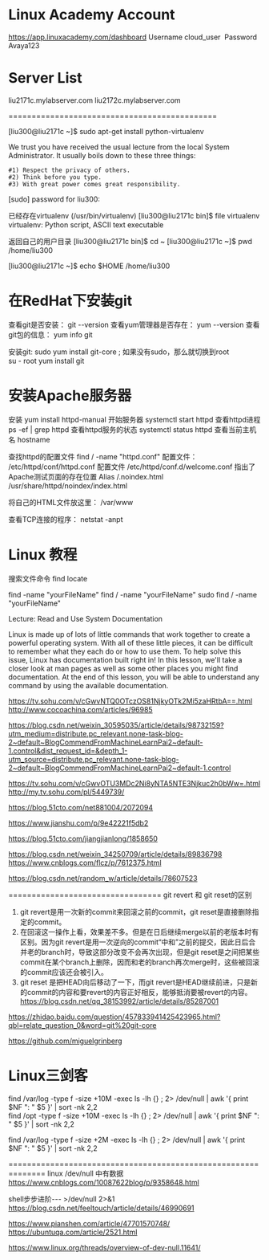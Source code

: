 
Linux Academy Account
=======================================================

https://app.linuxacademy.com/dashboard
Username	cloud_user 
Password	Avaya123

Server List
===============

liu2171c.mylabserver.com
liu2172c.mylabserver.com



=============================================


[liu300@liu2171c ~]$ sudo apt-get install python-virtualenv

We trust you have received the usual lecture from the local System
Administrator. It usually boils down to these three things:

    #1) Respect the privacy of others.
    #2) Think before you type.
    #3) With great power comes great responsibility.

[sudo] password for liu300:



已经存在virtualenv (/usr/bin/virtualenv)
[liu300@liu2171c bin]$ file virtualenv
virtualenv: Python script, ASCII text executable





返回自己的用户目录
[liu300@liu2171c bin]$ cd ~
[liu300@liu2171c ~]$ pwd
/home/liu300



[liu300@liu2171c ~]$ echo $HOME
/home/liu300



在RedHat下安装git
======================================

查看git是否安装： git --version
查看yum管理器是否存在： yum --version
查看git包的信息： yum info git

安装git: sudo yum install git-core     ; 如果没有sudo，那么就切换到root   
su - root
yum install git   


安装Apache服务器
====================
安装 yum install httpd-manual
开始服务器 systemctl start httpd
查看httpd进程   ps -ef | grep httpd
查看httpd服务的状态  systemctl status httpd
查看当前主机名 hostname

查找httpd的配置文件 find / -name "httpd.conf"
配置文件： /etc/httpd/conf/httpd.conf
配置文件 /etc/httpd/conf.d/welcome.conf 指出了Apache测试页面的存在位置
Alias /.noindex.html /usr/share/httpd/noindex/index.html

将自己的HTML文件放这里： /var/www



查看TCP连接的程序： netstat -anpt

Linux 教程
===============================================

搜索文件命令
find 
locate 

find -name "yourFileName"
find / -name "yourFileName"
sudo find / -name "yourFileName"







Lecture: Read and Use System Documentation


Linux is made up of lots of little commands that work together to create a powerful operating system. With all of these little pieces, it can be difficult to remember what they each do or how to use them. To help solve this issue, Linux has documentation built right in! In this lesson, we'll take a closer look at man pages as well as some other places you might find documentation. At the end of this lesson, you will be able to understand any command by using the available documentation.


https://tv.sohu.com/v/cGwvNTQ0OTczOS81NjkyOTk2Mi5zaHRtbA==.html
http://www.cocoachina.com/articles/96985

https://blog.csdn.net/weixin_30595035/article/details/98732159?utm_medium=distribute.pc_relevant.none-task-blog-2~default~BlogCommendFromMachineLearnPai2~default-1.control&dist_request_id=&depth_1-utm_source=distribute.pc_relevant.none-task-blog-2~default~BlogCommendFromMachineLearnPai2~default-1.control

https://tv.sohu.com/v/cGwvOTU3MDc2Ni8yNTA5NTE3Njkuc2h0bWw=.html
http://my.tv.sohu.com/pl/5449739/

https://blog.51cto.com/net881004/2072094

https://www.jianshu.com/p/9e42221f5db2

https://blog.51cto.com/jiangjianlong/1858650

https://blog.csdn.net/weixin_34250709/article/details/89836798
https://www.cnblogs.com/flcz/p/7612375.html

https://blog.csdn.net/random_w/article/details/78607523

=================================
git revert 和 git reset的区别
1. git revert是用一次新的commit来回滚之前的commit，git reset是直接删除指定的commit。
2. 在回滚这一操作上看，效果差不多。但是在日后继续merge以前的老版本时有区别。因为git revert是用一次逆向的commit“中和”之前的提交，因此日后合并老的branch时，导致这部分改变不会再次出现，但是git reset是之间把某些commit在某个branch上删除，因而和老的branch再次merge时，这些被回滚的commit应该还会被引入。
3. git reset 是把HEAD向后移动了一下，而git revert是HEAD继续前进，只是新的commit的内容和要revert的内容正好相反，能够抵消要被revert的内容。
https://blog.csdn.net/qq_38153992/article/details/85287001

https://zhidao.baidu.com/question/457833941425423965.html?qbl=relate_question_0&word=git%20git-core



https://github.com/miguelgrinberg



Linux三剑客
=========


find /var/log -type f -size +10M -exec ls -lh {} \; 2> /dev/null | awk '{ print $NF ": " $5 }' | sort -nk 2,2    
find /opt     -type f -size +10M -exec ls -lh {} \; 2> /dev/null | awk '{ print $NF ": " $5 }' | sort -nk 2,2      

find /var/log -type f -size +2M -exec ls -lh {} \; 2> /dev/null | awk '{ print $NF ": " $5 }' | sort -nk 2,2


==============================================================
linux /dev/null 中有数据
https://www.cnblogs.com/10087622blog/p/9358648.html




shell步步进阶--- >/dev/null 2>&1
https://blog.csdn.net/feeltouch/article/details/46990691


https://www.pianshen.com/article/47701570748/
https://ubuntuqa.com/article/2521.html

https://www.linux.org/threads/overview-of-dev-null.11641/

